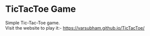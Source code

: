 # TicTacToe Game
Simple Tic-Tac-Toe game.<br> Visit the website to play it:-
https://varsubham.github.io/TicTacToe/
